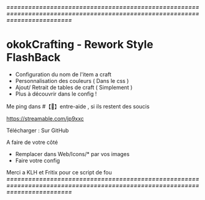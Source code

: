 ***============================================================================================================================***

# okokCrafting - Rework Style FlashBack

- Configuration du nom de l'item a craft
- Personnalisation des couleurs ( Dans le css )
- Ajout/ Retrait de tables de craft ( Simplement )
- Plus à découvrir dans le config !

Me ping dans #【🤝】entre-aide , si ils restent des soucis

https://streamable.com/jp9xxc

Télécharger : Sur GitHub

A faire de votre côté

- Remplacer dans Web/Icons/* par vos images 
- Faire votre config

Merci a KLH et Fritix pour ce script de fou 
***============================================================================================================================***